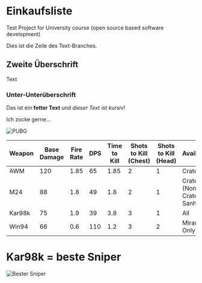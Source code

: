 # Einkaufsliste
Test Project for University course (open source based software development)

Dies ist die Zeile des Text-Branches.

## Zweite Überschrift
Text
### Unter-Unterüberschrift

Das ist ein **fetter Text** und *dieser Text ist kursiv*!


Ich zocke gerne...

![PUBG](https://static.altchar.com/live/media/images/950x633_ct/11351_PUBG_PS4_9dc49d9e35558d5ead48306dd074bd25.jpg)




| Weapon | Base Damage | Fire Rate | DPS  | Time to Kill | Shots to Kill (Chest) | Shots to Kill (Head) | Availability                     |
| ------ | ----------- | --------- | ---- | ------------ | --------------------- | -------------------- | -------------------------------- |
| AWM    | 120         | 1.85      | 65   | 1.85         | 2                     | 1                    | Crate Only                       |
| M24    | 88          | 1.8       | 49   | 1.8          | 2                     | 1                    | Crate Only (Non-Crate on Sanhok) |
| Kar98k | 75          | 1.9       | 39   | 3.8          | 3                     | 1                    | All                              |
| Win94  | 66          | 0.6       | 110  | 1.2          | 3                     | 2                    | Miramar Only                     |

# Kar98k = beste Sniper
![Bester Sniper](https://d1u5p3l4wpay3k.cloudfront.net/battlegrounds_gamepedia_en/7/7e/Icon_weapon_Kar98k.png)

